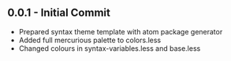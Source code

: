 ## 0.0.1 - Initial Commit
* Prepared syntax theme template with atom package generator
* Added full mercurious palette to colors.less
* Changed colours in syntax-variables.less and base.less
